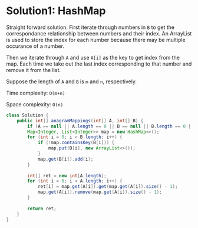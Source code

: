# Solution1: HashMap

Straight forward solution. First iterate through numbers in `B` to get the correspondance relationship between numbers and their index. An ArrayList is used to store the index for each number because there may be multiple occurance of a number.  

Then we iterate through `A` and use `A[i]` as the key to get index from the map. Each time we take out the last index corresponding to that number and remove it from the list.

Suppose the length of `A` and `B` is `m` and `n`, respectively. 

Time complexity: `O(m+n)`

Space complexity: `O(n)`

```Java
class Solution {
    public int[] anagramMappings(int[] A, int[] B) {
        if (A == null || A.length == 0 || B == null || B.length == 0 || A.length != B.length) return new int[]{};
        Map<Integer, List<Integer>> map = new HashMap<>();
        for (int i = 0; i < B.length; i++) {
            if (!map.containsKey(B[i])) {
                map.put(B[i], new ArrayList<>());
            }
            map.get(B[i]).add(i);
        }
        
        int[] ret = new int[A.length];
        for (int i = 0; i < A.length; i++) {
            ret[i] = map.get(A[i]).get(map.get(A[i]).size() - 1);
            map.get(A[i]).remove(map.get(A[i]).size() - 1);
        }
        
        return ret;
    }
}
```
